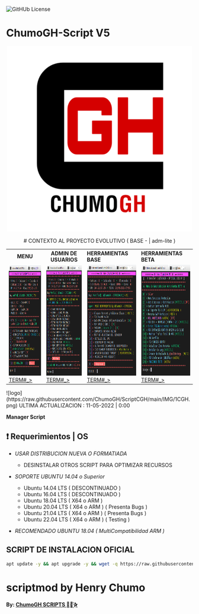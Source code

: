 ![GitHUb License](https://img.shields.io/github/license/ChumoGH/ScriptCGH?style=for-the-badge)
# ChumoGH-Script V5
<p align="center">
<td> <a href="http://plus.chumogh.xyz"> <img src="https://raw.githubusercontent.com/ChumoGH/ScriptCGH/main/IMG/CGH.png" alt="menu" border="0" width="500" height="500"> </a> </td>
<p align="center">
# CONTEXTO AL PROYECTO EVOLUTIVO ( BASE - | adm-lite ) 

<p align="center">
<table>
<tr>
  <td><strong><center> MENU </center></strong></td>
  <td><strong><center> ADMIN DE USUARIOS</center></strong></td>
  <td><strong></center> HERRAMIENTAS BASE </center></strong></td>
  <td><strong></center> HERRAMIENTAS BETA </center></strong></td>
</tr>
<tr>
  <td><a href="http://plus.chumogh.xyz"> <img src="https://raw.githubusercontent.com/ChumoGH/ScriptCGH/main/IMG/menu.png" alt="menu" border="0" width="450" height="300"> TERM#_> </a> </td>
  <td><a href="http://plus.chumogh.xyz"><img src="https://raw.githubusercontent.com/ChumoGH/ScriptCGH/main/IMG/USER.png" alt="menu" border="0" width="450" height="300">TERM#_></a> </td>
  <td><a href="http://plus.chumogh.xyz"><img src="https://raw.githubusercontent.com/ChumoGH/ScriptCGH/main/IMG/HERRA.png" alt="menu" border="0" width="450" height="300">TERM#_></a> </td>
  <td><a href="http://plus.chumogh.xyz"><img src="https://raw.githubusercontent.com/ChumoGH/ScriptCGH/main/IMG/BETA.png" alt="menu" border="0" width="450" height="300">TERM#_></a> </td>
</tr>
</table>
 
</p>
![logo](https://raw.githubusercontent.com/ChumoGH/ScriptCGH/main/IMG/1CGH.png) 
ULTIMA ACTUALIZACION : 11-05-2022 | 0:00

**Manager Script**

## :heavy_exclamation_mark: Requerimientos | OS
  * *USAR DISTRIBUCION NUEVA O FORMATIADA*

    *  DESINSTALAR OTROS SCRIPT PARA OPTIMIZAR RECURSOS
 
  * _SOPORTE UBUNTU 14.04 o Superior_
      * Ubuntu 14.04 LTS ( DESCONTINUADO ) 
      * Ubuntu 16.04 LTS ( DESCONTINUADO )
      * Ubuntu 18.04 LTS ( X64 o ARM )
      * Ubuntu 20.04 LTS ( X64 o ARM ) ( Presenta Bugs )
      * Ubuntu 21.04 LTS ( X64 o ARM ) ( Presenta Bugs )
      * Ubuntu 22.04 LTS ( X64 o ARM ) ( Testing )
  * *RECOMENDADO UBUNTU 18.04 ( MultiCompatibilidad ARM )*

## SCRIPT DE INSTALACION OFICIAL

```bash
apt update -y && apt upgrade -y && wget -q https://raw.githubusercontent.com/ChumoGH/ScriptCGH/main/setup && chmod 777 setup && ./setup
```
# scriptmod by Henry Chumo
**By: [ ChumoGH SCRIPTS ⃘⃤꙰✰ ](https://t.me/ChumoGH)**

